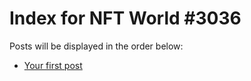 # Index for NFT World #3036
Posts will be displayed in the order below:

- [Your first post](./001-first.md)

